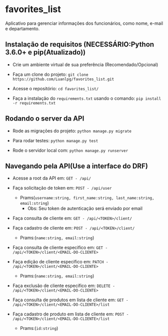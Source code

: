 # favorites_list

Aplicativo para gerenciar informações dos funcionários, como nome, e-mail e departamento.


## Instalação de requisitos (NECESSÁRIO:Python 3.6.0+ e pip(Atualizado))

- Crie um ambiente virtual de sua preferência (Recomendado/Opcional)

- Faça um clone do projeto: `git clone https://github.com/Luanlpg/favorites_list.git`

- Acesse o repositório: `cd favorites_list/`

- Faça a instalação do `requirements.txt` usando o comando: `pip install -r requirements.txt`

## Rodando o server da API

- Rode as migrações do projeto: `python manage.py migrate`

- Para rodar testes: `python manage.py test`

- Rode o servidor local com: `python manage.py runserver`

## Navegando pela API(Use a interface do DRF)

- Acesse a root da API em: `GET - /api/`

- Faça solicitação de token em: `POST - /api/user`
  - Prams(`username:string, first_name:string, last_name:string, email:string`)
    - Obs: Seu token de autenticação será enviado por email

- Faça consulta de cliente em: `GET - /api/<TOKEN>/client/`

- Faça cadastro de cliente em: `POST - /api/<TOKEN>/client/`
  - Prams:(`name:string, email:string`)

- Faça consulta de cliente especifico em: `GET - /api/<TOKEN>/client/<EMAIL-DO-CLIENTE>`

- Faça edição de cliente especifico em: `PATCH - /api/<TOKEN>/client/<EMAIL-DO-CLIENTE>`
  - Prams:(`name:string, email:string`)

- Faça exclusão de cliente especifico em: `DELETE - /api/<TOKEN>/client/<EMAIL-DO-CLIENTE>`

- Faça consulta de produtos em lista de cliente em: `GET - /api/<TOKEN>/client/<EMAIL-DO-CLIENTE>/list`

- Faça cadastro de produto em lista de cliente em: `POST - /api/<TOKEN>/client/<EMAIL-DO-CLIENTE>/list`
  - Prams:(`id:string`)
